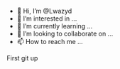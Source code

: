 - 👋 Hi, I’m @Lwazyd
- 👀 I’m interested in ...
- 🌱 I’m currently learning ...
- 💞️ I’m looking to collaborate on ...
- 📫 How to reach me ...

<!---
Lwazyd/Lwazyd is a ✨ special ✨ repository because its `README.md` (this file) appears on your GitHub profile.
You can click the Preview link to take a look at your changes.
--->
First git up

